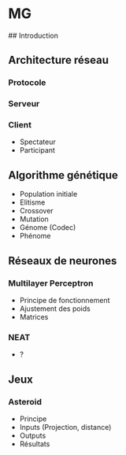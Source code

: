 # MG

## Introduction

## Architecture réseau

### Protocole

### Serveur

### Client

- Spectateur
- Participant

## Algorithme génétique

- Population initiale
- Elitisme
- Crossover
- Mutation
- Génome (Codec)
- Phénome

## Réseaux de neurones

### Multilayer Perceptron

- Principe de fonctionnement
- Ajustement des poids
- Matrices

### NEAT

- ?

## Jeux

### Asteroid

- Principe
- Inputs (Projection, distance)
- Outputs
- Résultats

